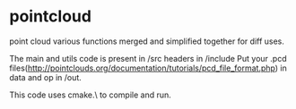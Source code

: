 # pointcloud
point cloud various functions merged and simplified together for diff uses.

The main and utils code is present in /src headers in /include
Put your .pcd files(http://pointclouds.org/documentation/tutorials/pcd_file_format.php)
in data and op in /out.

This code uses cmake.\ to compile and run.

